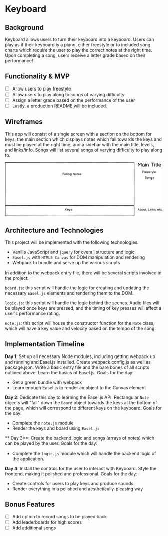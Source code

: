 # Keyboard

## Background

Keyboard allows users to turn their keyboard into a keyboard. Users can play as if their keyboard is a piano,
either freestyle or to included song charts which require the user to play the correct notes at the right time. Upon completing a song, users receive a letter grade based on their performance!

## Functionality & MVP

- [ ] Allow users to play freestyle
- [ ] Allow users to play along to songs of varying difficulty
- [ ] Assign a letter grade based on the performance of the user
- [ ] Lastly, a production README will be included.

## Wireframes

This app will consist of a single screen with a section on the bottom for keys, the main section which displays notes which fall towards the keys and must be played at the right time, and a sidebar with the main title, levels, and links/info. Songs will list several songs of varying difficulty to play along to.

![wireframes](docs/keyboard_wireframe.png)

## Architecture and Technologies

This project will be implemented with the following technologies:

 - Vanilla JavaScript and `jquery` for overall structure and logic
 - `Easel.js` with `HTML5 Canvas` for DOM manipulation and rendering
 - Webpack to bundle and serve up the various scripts

 In addition to the webpack entry file, there will be several scripts involved in the project:

 `board.js`: this script will handle the logic for creating and updating the necessary `Easel.js` elements and rendering them to the DOM.

`logic.js`: this script will handle the logic behind the scenes. Audio files will be played once keys are pressed, and the timing of key presses will affect a user's performance rating.

 `note.js`: this script will house the constructor function for the `Note` class, which will have a key value and velocity based on the tempo of the song.

 ## Implementation Timeline

 **Day 1**: Set up all necessary Node modules, including getting webpack up and running and Easel.js installed. Create webpack.config.js as well as package.json. Write a basic entry file and the bare bones of all scripts outlined above. Learn the basics of Easel.js. Goals for the day:

 - Get a green bundle with webpack
 - Learn enough Easel.js to render an object to the Canvas element

 **Day 2**: Dedicate this day to learning the Easel.js API. Rectangular `Note` objects will "fall" down the `Board` object towards the keys at the bottom of the page, which will correspond to different keys on the keyboard. Goals for the day:

 - Complete the `note.js` module
 - Render the keys and board using `Easel.js`

 ** Day 3**: Create the backend logic and songs (arrays of notes) which can be played by the user. Goals for the day:

 - Complete the `logic.js` module which will handle the backend logic of the application.

 **Day 4**: Install the controls for the user to interact with Keyboard. Style the frontend, making it polished and professional. Goals for the day:

 - Create controls for users to play keys and produce sounds
 - Render everything in a polished and aesthetically-pleasing way

## Bonus Features

- [ ] Add option to record songs to be played back
- [ ] Add leaderboards for high scores
- [ ] Add additional songs
